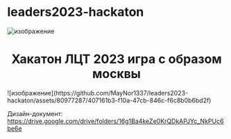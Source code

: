# leaders2023-hackaton
 
![изображение](https://github.com/MayNor1337/leaders2023-hackaton/assets/80977287/71f84ab9-2d45-4232-b5fb-ede4ac2e0dda)
<h1 align="center">Хакатон ЛЦТ 2023 игра с образом москвы </h1>
![изображение](https://github.com/MayNor1337/leaders2023-hackaton/assets/80977287/407161b3-f10a-47cb-846c-f6c8b0b6bd2f)


Дизайн-документ: https://drive.google.com/drive/folders/16g1Ba4keZe0KrQDkAPJYc_NkPUc6be6e
